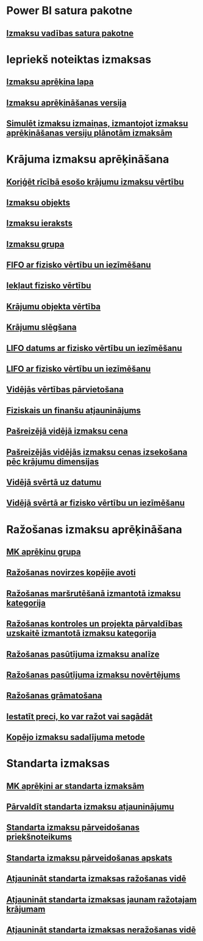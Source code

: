 # Power BI satura pakotne
## [Izmaksu vadības satura pakotne](/dynamics365/operations/dev-itpro/analytics/cost-management-content-pack?toc=/dynamics365/operations/supply-chain/toc.json)
# Iepriekš noteiktas izmaksas
## [Izmaksu aprēķina lapa](costing-sheets.md)
## [Izmaksu aprēķināšanas versija](costing-versions.md)
## [Simulēt izmaksu izmaiņas, izmantojot izmaksu aprēķināšanas versiju plānotām izmaksām](simulate-cost-changes-costing-version-planned-costs.md)
# Krājuma izmaksu aprēķināšana
## [Koriģēt rīcībā esošo krājumu izmaksu vērtību](adjust-hand-inventory-cost-values.md)
## [Izmaksu objekts](cost-object.md)
## [Izmaksu ieraksts](cost-entries.md)
## [Izmaksu grupa](cost-groups.md)
## [FIFO ar fizisko vērtību un iezīmēšanu](fifo-physical-value-marking.md)
## [Iekļaut fizisko vērtību](include-physical-value.md)
## [Krājumu objekta vērtība](physical-quantity.md)
## [Krājumu slēgšana](inventory-close.md)
## [LIFO datums ar fizisko vērtību un iezīmēšanu](lifo-date-physical-value-marking.md)
## [LIFO ar fizisko vērtību un iezīmēšanu](lifo-physical-value-marking.md)
## [Vidējās vērtības pārvietošana](moving-average.md)
## [Fiziskais un finanšu atjauninājums](physical-financial-updates.md)
## [Pašreizējā vidējā izmaksu cena](running-average-cost-price.md)
## [Pašreizējās vidējās izmaksu cenas izsekošana pēc krājumu dimensijas](track-running-average-cost-per-inventory-dimension.md)
## [Vidējā svērtā uz datumu](weighted-average-date.md)
## [Vidējā svērtā ar fizisko vērtību un iezīmēšanu](weighted-average-physical-value-marking.md)
# Ražošanas izmaksu aprēķināšana
## [MK aprēķinu grupa](bom-calculation-groups.md)
## [Ražošanas novirzes kopējie avoti](common-sources-of-production-variances.md)
## [Ražošanas maršrutēšanā izmantotā izmaksu kategorija](cost-categories-used-production-routings.md)
## [Ražošanas kontroles un projekta pārvaldības uzskaitē izmantotā izmaksu kategorija](cost-categories-used-production-control-project-management-accounting.md)
## [Ražošanas pasūtījuma izmaksu analīze](production-order-cost-analysis.md)
## [Ražošanas pasūtījuma izmaksu novērtējums](production-order-cost-estimation.md)
## [Ražošanas grāmatošana](production-posting.md)
## [Iestatīt preci, ko var ražot vai sagādāt](manufactured-items-treated-as-purchased-items.md)
## [Kopējo izmaksu sadalījuma metode](methodology-total-cost-allocation.md)
# Standarta izmaksas
## [MK aprēķini ar standarta izmaksām](information-used-bom-calculations-standard-costs.md)
## [Pārvaldīt standarta izmaksu atjauninājumu](manage-standard-cost-updates.md)
## [Standarta izmaksu pārveidošanas priekšnoteikums](prerequisites-standard-cost-conversion.md)
## [Standarta izmaksu pārveidošanas apskats](standard-cost-conversion-overview.md)
## [Atjaunināt standarta izmaksas ražošanas vidē](update-standard-costs-manufacturing-environment.md)
## [Atjaunināt standarta izmaksas jaunam ražotajam krājumam](update-standard-costs-new-manufactured-item.md)
## [Atjaunināt standarta izmaksas neražošanas vidē](update-standard-costs-non-manufacturing-environment.md)


